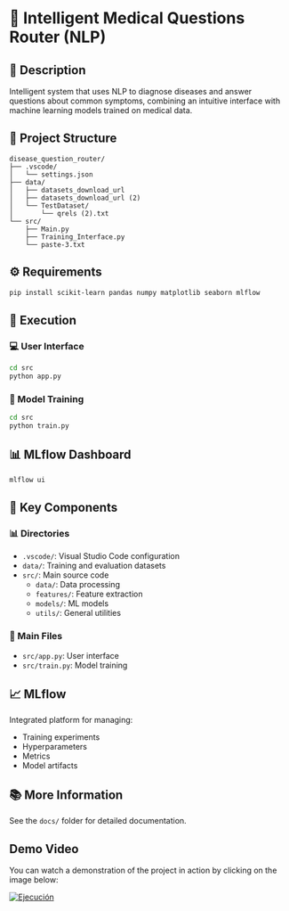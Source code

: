 # 🏥 Intelligent Medical Questions Router (NLP)

## 🎯 Description
Intelligent system that uses NLP to diagnose diseases and answer questions about common symptoms, combining an intuitive interface with machine learning models trained on medical data.

## 📁 Project Structure
```
disease_question_router/
├── .vscode/
│   └── settings.json
├── data/
│   ├── datasets_download_url
│   ├── datasets_download_url (2)
│   └── TestDataset/
│       └── qrels (2).txt
└── src/
    ├── Main.py
    ├── Training_Interface.py
    └── paste-3.txt
```

## ⚙️ Requirements
```bash
pip install scikit-learn pandas numpy matplotlib seaborn mlflow
```

## 🚀 Execution

### 💻 User Interface
```bash
cd src
python app.py
```

### 🔬 Model Training
```bash
cd src
python train.py
```

## 📊 MLflow Dashboard
```bash
mlflow ui
```

## 🔑 Key Components

### 📊 Directories
- `.vscode/`: Visual Studio Code configuration
- `data/`: Training and evaluation datasets
- `src/`: Main source code
  - `data/`: Data processing
  - `features/`: Feature extraction
  - `models/`: ML models
  - `utils/`: General utilities

### 📜 Main Files
- `src/app.py`: User interface
- `src/train.py`: Model training

## 📈 MLflow
Integrated platform for managing:
- Training experiments
- Hyperparameters
- Metrics
- Model artifacts

## 📚 More Information
See the `docs/` folder for detailed documentation.

## Demo Video

You can watch a demonstration of the project in action by clicking on the image below:

[![Ejecución](https://i.vimeocdn.com/video/1850926811-9c914608397b06ba206f6cbd3c9a67fab371c385b8ad1ac21a46f8bf38c27a9e-d?mw=1200&mh=844&q=70)](https://vimeo.com/945483706?share=copy)





